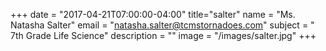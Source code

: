 +++
date = "2017-04-21T07:00:00-04:00"
title="salter"
name = "Ms. Natasha Salter"
email = "natasha.salter@tcmstornadoes.com"
subject = " 7th Grade Life Science"
description = ""
image = "/images/salter.jpg"
+++